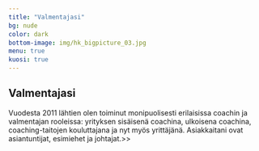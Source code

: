 ```yaml
---
title: "Valmentajasi"
bg: nude
color: dark
bottom-image: img/hk_bigpicture_03.jpg
menu: true
kuosi: true
---
```


## Valmentajasi

Vuodesta 2011 lähtien olen toiminut monipuolisesti erilaisissa coachin ja valmentajan rooleissa:
yrityksen sisäisenä coachina, ulkoisena coachina, coaching-taitojen kouluttajana ja nyt myös
yrittäjänä. Asiakkaitani ovat asiantuntijat, esimiehet ja johtajat.<a id="expand-valmentajasi">&gt;&gt;</a>

<div id="expandable-valmentajasi" class="expandable-container" style="display:none;">
<p>
Yrittäjä minusta tuli vuonna 2014, kun otin haltuun isäni perustaman sairaalatarvikkeiden
maahantuontiyrityksen. Aiemmin urallani kehitin tuotteita ja palveluita ensin liikkeenjohdon
konsulttina sitten tutkimuspäällikkönä markkinatutkimuksen parissa. Voimistuva haluni auttaa
ihmisiä kehittymään ja vaikuttaa positiivisesti heidän hyvinvointiinsa sai minut kiinnostumaan
coachingista.
</p>
<p>
Uskon, että ihminen on parhaimmillaan silloin, kun hän voi olla aito oma itsensä ja pääsee
hyödyntämään omia vahvuuksiaan tehdessään sitä, minkä kokee merkitykselliseksi. Miksi tähän
pääseminen on kuitenkin vaikeaa? Syitä voi löytää organisaation kulttuurista, yksilön työnkuvasta,
elämäntilanteesta, itsetuntemuksen puutteesta ja hyvin usein ajattelumalleista ja asenteista.
Tavoitteeni valmentajana on auttaa yksilöitä ja tiimejä olemaan parhaimmillaan – onnistumaan.
</p>
<p>
Erityisosaamistani on kvalitatiivisten tutkimusmenetelmien hyödyntäminen valmennuksissani.
Haastatteluilla, havainnoinnilla, ja autoetnografialla autan asiakkaittani tekemään olennaisen
näkyväksi ja lisäämään tietoisuuttaan. Tietoiseksi tuleminen mahdollistaa halutun muutoksen.
</p>
<a id="collapse-valmentajasi" class="collapse-link">X Sulje</a><br/>
<div class="nosto">
  <div style="width: 40%; height: 100%; float: left; display: table-cell;">
    <img src="img/hedy_kapri_skaalattu.jpg" style="width:80%; height: auto; vertical-align: bottom"/>
  </div>
  <div style="width: 60%; height: 100%; float: right; display: table-cell; vertical-align: sub;">
  Toimin asiakkaitteni kumppanina niin pienissä kuin suurissakin työhön liittyvissä
  pohdinnoissa ja tavoitteissa. Autan asiakkaitani löytämään oman, aidon tapansa
  elää, olla ja toimia.
  </div>
</div>
</div>
